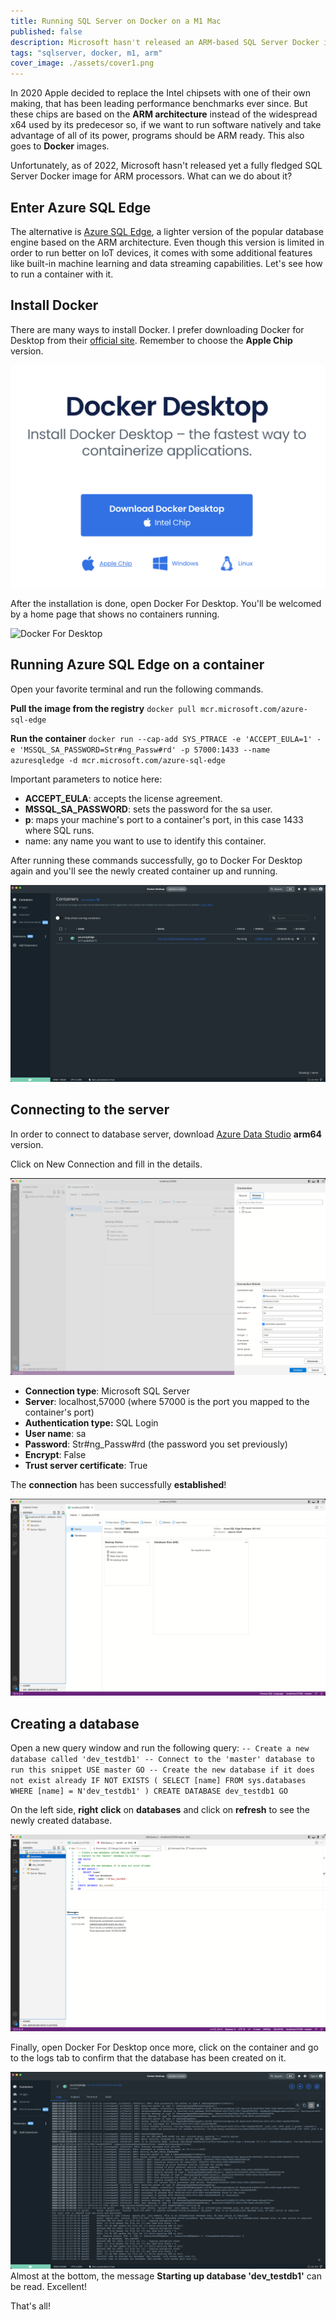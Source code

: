 ```yaml
---
title: Running SQL Server on Docker on a M1 Mac
published: false
description: Microsoft hasn't released an ARM-based SQL Server Docker image, what can we do on a M1 Mac if we want to run the popular RDBMS?
tags: "sqlserver, docker, m1, arm"
cover_image: ./assets/cover1.png
---
```


In 2020 Apple decided to replace the Intel chipsets with one of their own making, that has been leading performance benchmarks ever since. But these chips are based on the **ARM architecture** instead of the widespread x64 used by its predecesor so, if we want to run software natively and take advantage of all of its power, programs should be ARM ready. This also goes to **Docker** images.

Unfortunately, as of 2022, Microsoft hasn't released yet a fully fledged SQL Server Docker image for ARM processors. What can we do about it?

## Enter Azure SQL Edge

The alternative is [Azure SQL Edge](https://azure.microsoft.com/en-us/products/azure-sql/edge/), a lighter version of the popular database engine based on the ARM architecture. Even though this version is limited in order to run better on IoT devices, it comes with some additional features like built-in machine learning and data streaming capabilities. Let's see how to run a container with it.

## Install Docker

There are many ways to install Docker. I prefer downloading Docker for Desktop from their [official site](https://www.docker.com/products/docker-desktop/). Remember to choose the **Apple Chip** version.

![Download Docker for Desktop](./assets/download-docker-desktop.png)

After the installation is done, open Docker For Desktop. You'll be welcomed by a home page that shows no containers running.

![Docker For Desktop](./assets/docker-for-desktop-installed.pngg)

## Running Azure SQL Edge on a container

Open your favorite terminal and run the following commands.

**Pull the image from the registry**
`docker pull mcr.microsoft.com/azure-sql-edge`

**Run the container**
`docker run --cap-add SYS_PTRACE -e 'ACCEPT_EULA=1' -e 'MSSQL_SA_PASSWORD=Str#ng_Passw#rd' -p 57000:1433 --name azuresqledge -d mcr.microsoft.com/azure-sql-edge`

Important parameters to notice here:

- **ACCEPT_EULA**: accepts the license agreement.
- **MSSQL_SA_PASSWORD**: sets the password for the sa user.
- **p**: maps your machine's port to a container's port, in this case 1433 where SQL runs.
- name: any name you want to use to identify this container.

After running these commands successfully, go to Docker For Desktop again and you'll see the newly created container up and running.

![Container running](./assets/container-running.png)

## Connecting to the server

In order to connect to database server, download [Azure Data Studio](https://learn.microsoft.com/en-us/sql/azure-data-studio/download-azure-data-studio?view=sql-server-ver16) **arm64** version.

Click on New Connection and fill in the details.

![Connecting through Azure Data Studio](./assets/connecting-through-azure-data-studio.png)

- **Connection type**: Microsoft SQL Server
- **Server**: localhost,57000 (where 57000 is the port you mapped to the container's port)
- **Authentication type:** SQL Login
- **User name**: sa
- **Password**: Str#ng_Passw#rd (the password you set previously)
- **Encrypt**: False
- **Trust server certificate**: True

The **connection** has been successfully **established**!

![Azure Data Studio connected successfully](./assets/azure-data-studio-connected-successfully.png)

## Creating a database

Open a new query window and run the following query:
`-- Create a new database called 'dev_testdb1' -- Connect to the 'master' database to run this snippet USE master GO -- Create the new database if it does not exist already IF NOT EXISTS ( SELECT [name] FROM sys.databases WHERE [name] = N'dev_testdb1' ) CREATE DATABASE dev_testdb1 GO`

On the left side, **right** **click** on **databases** and click on **refresh** to see the newly created database.

![Database created](./assets/database-created.png)

Finally, open Docker For Desktop once more, click on the container and go to the logs tab to confirm that the database has been created on it.

![Database created log](./assets/database-created-logs.png)
Almost at the bottom, the message **Starting up database 'dev_testdb1'** can be read. Excellent!

That's all!
